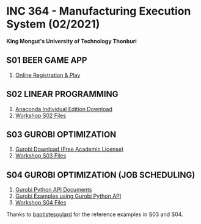 # INC 364 - Manufacturing Execution System (02/2021)

**King Mongut's University of Technology Thonburi**

## S01 BEER GAME APP
1. [Online Registration & Play](https://beergameapp.com)

## S02 LINEAR PROGRAMMING
1. [Anaconda Individual Edition Download](https://www.anaconda.com/products/individual)
2. [Workshop S02 Files](https://github.com/pchulla/INC364-2021/tree/main/Workshop_S02)

## S03 GUROBI OPTIMIZATION
1. [Gurobi Download (Free Academic License)](https://www.gurobi.com/free-trial)
2. [Workshop S03 Files](https://github.com/pchulla/INC364-2021/tree/main/Workshop_S03)

## S04 GUROBI OPTIMIZATION (JOB SCHEDULING)
1. [Gurobi Python API Documents](https://www.gurobi.com/documentation/9.5/refman/py_python_api_overview.html)
1. [Gurobi Examples using Gurobi Python API](https://www.gurobi.com/resource/modeling-examples-using-the-gurobi-python-api-in-jupyter-notebook)
2. [Workshop S04 Files](https://github.com/pchulla/INC364-2021/tree/main/Workshop_S04)

Thanks to [baptistesoulard](https://github.com/baptistesoulard/Production-plan-optimization) for the reference examples in S03 and S04.
